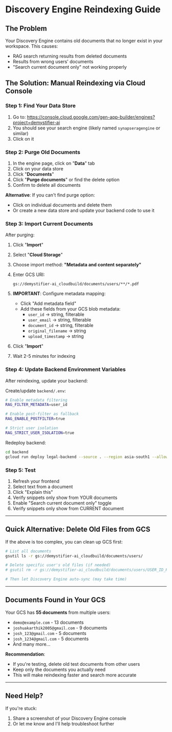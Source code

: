 # Discovery Engine Reindexing Guide

## The Problem
Your Discovery Engine contains old documents that no longer exist in your workspace. This causes:
- RAG search returning results from deleted documents
- Results from wrong users' documents
- "Search current document only" not working properly

## The Solution: Manual Reindexing via Cloud Console

### Step 1: Find Your Data Store

1. Go to: https://console.cloud.google.com/gen-app-builder/engines?project=demystifier-ai
2. You should see your search engine (likely named `synapseragengine` or similar)
3. Click on it

### Step 2: Purge Old Documents

1. In the engine page, click on "**Data**" tab
2. Click on your data store
3. Click "**Documents**" 
4. Click "**Purge documents**" or find the delete option
5. Confirm to delete all documents

**Alternative**: If you can't find purge option:
- Click on individual documents and delete them
- Or create a new data store and update your backend code to use it

### Step 3: Import Current Documents

After purging:

1. Click "**Import**"
2. Select "**Cloud Storage**"
3. Choose import method: **"Metadata and content separately"**
4. Enter GCS URI:
   ```
   gs://demystifier-ai_cloudbuild/documents/users/**/*.pdf
   ```

5. **IMPORTANT**: Configure metadata mapping:
   - Click "Add metadata field"
   - Add these fields from your GCS blob metadata:
     - `user_id` → string, filterable
     - `user_email` → string, filterable  
     - `document_id` → string, filterable
     - `original_filename` → string
     - `upload_timestamp` → string

6. Click "**Import**"

7. Wait 2-5 minutes for indexing

### Step 4: Update Backend Environment Variables

After reindexing, update your backend:

Create/update `backend/.env`:
```bash
# Enable metadata filtering
RAG_FILTER_METADATA=user_id

# Enable post-filter as fallback
RAG_ENABLE_POSTFILTER=true

# Strict user isolation
RAG_STRICT_USER_ISOLATION=true
```

Redeploy backend:
```bash
cd backend
gcloud run deploy legal-backend --source . --region asia-south1 --allow-unauthenticated --set-env-vars="RAG_FILTER_METADATA=user_id,RAG_ENABLE_POSTFILTER=true"
```

### Step 5: Test

1. Refresh your frontend
2. Select text from a document
3. Click "Explain this"
4. Verify snippets only show from YOUR documents
5. Enable "Search current document only" toggle
6. Verify snippets only show from CURRENT document

---

## Quick Alternative: Delete Old Files from GCS

If the above is too complex, you can clean up GCS first:

```bash
# List all documents
gsutil ls -r gs://demystifier-ai_cloudbuild/documents/users/

# Delete specific user's old files (if needed)
# gsutil rm -r gs://demystifier-ai_cloudbuild/documents/users/USER_ID_HERE/

# Then let Discovery Engine auto-sync (may take time)
```

---

## Documents Found in Your GCS

Your GCS has **55 documents** from multiple users:
- `demo@example.com` - 13 documents
- `joshuakarthik2005@gmail.com` - 9 documents  
- `josh_123@gmail.com` - 5 documents
- `josh_1234@gmail.com` - 5 documents
- And many more...

**Recommendation**: 
- If you're testing, delete old test documents from other users
- Keep only the documents you actually need
- This will make reindexing faster and search more accurate

---

## Need Help?

If you're stuck:
1. Share a screenshot of your Discovery Engine console
2. Or let me know and I'll help troubleshoot further
